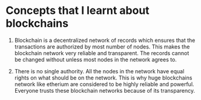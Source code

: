 # Concepts that I learnt about blockchains

1. Blockchain is a decentralized network of records which ensures that the transactions are authorized by most number of nodes. This makes the blockchain network very reliable and transparent. The records cannot be changed without unless most nodes in the network agrees to.

2. There is no single authority. All the nodes in the network have equal rights on what should be on the network. This is why huge blockchains network like etherium are considered to be highly reliable and powerful. Everyone trusts these blockchain networks because of its transparency. 